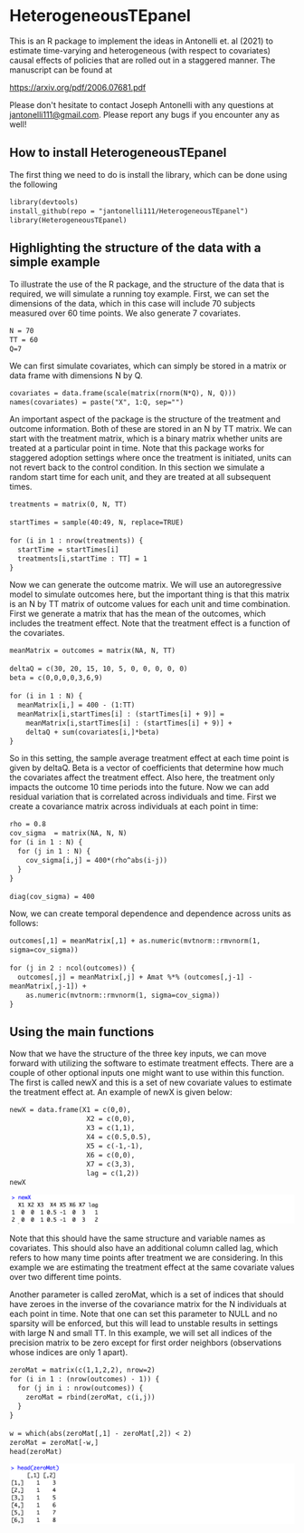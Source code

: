 # HeterogeneousTEpanel

This is an R package to implement the ideas in Antonelli et. al (2021) to estimate time-varying and heterogeneous (with respect to covariates) causal effects of policies that are rolled out in a staggered manner. The manuscript can be found at

https://arxiv.org/pdf/2006.07681.pdf

Please don't hesitate to contact Joseph Antonelli with any questions at jantonelli111@gmail.com. Please report any bugs if you encounter any as well!

## How to install HeterogeneousTEpanel

The first thing we need to do is install the library, which can be done using the following

```
library(devtools)
install_github(repo = "jantonelli111/HeterogeneousTEpanel")
library(HeterogeneousTEpanel)
```

## Highlighting the structure of the data with a simple example

To illustrate the use of the R package, and the structure of the data that is required, we will simulate a running toy example. First, we can set the dimensions of the data, which in this case will include 70 subjects measured over 60 time points. We also generate 7 covariates. 

```
N = 70
TT = 60
Q=7
```

We can first simulate covariates, which can simply be stored in a matrix or data frame with dimensions N by Q.

```
covariates = data.frame(scale(matrix(rnorm(N*Q), N, Q)))
names(covariates) = paste("X", 1:Q, sep="")
```

An important aspect of the package is the structure of the treatment and outcome information. Both of these are stored in an N by TT matrix. We can start with the treatment matrix, which is a binary matrix whether units are treated at a particular point in time. Note that this package works for staggered adoption settings where once the treatment is initiated, units can not revert back to the control condition. In this section we simulate a random start time for each unit, and they are treated at all subsequent times.

```
treatments = matrix(0, N, TT)

startTimes = sample(40:49, N, replace=TRUE)

for (i in 1 : nrow(treatments)) {
  startTime = startTimes[i]
  treatments[i,startTime : TT] = 1
}
```

Now we can generate the outcome matrix. We will use an autoregressive model to simulate outcomes here, but the important thing is that this matrix is an N by TT matrix of outcome values for each unit and time combination. First we generate a matrix that has the mean of the outcomes, which includes the treatment effect. Note that the treatment effect is a function of the covariates.

```
meanMatrix = outcomes = matrix(NA, N, TT)

deltaQ = c(30, 20, 15, 10, 5, 0, 0, 0, 0, 0)
beta = c(0,0,0,0,3,6,9)

for (i in 1 : N) {
  meanMatrix[i,] = 400 - (1:TT)
  meanMatrix[i,startTimes[i] : (startTimes[i] + 9)] = 
    meanMatrix[i,startTimes[i] : (startTimes[i] + 9)] +
    deltaQ + sum(covariates[i,]*beta)
}
```

So in this setting, the sample average treatment effect at each time point is given by deltaQ. Beta is a vector of coefficients that determine how much the covariates affect the treatment effect. Also here, the treatment only impacts the outcome 10 time periods into the future. Now we can add residual variation that is correlated across individuals and time. First we create a covariance matrix across individuals at each point in time:

```
rho = 0.8
cov_sigma  = matrix(NA, N, N)
for (i in 1 : N) {
  for (j in 1 : N) {
    cov_sigma[i,j] = 400*(rho^abs(i-j))
  }
}

diag(cov_sigma) = 400
```

Now, we can create temporal dependence and dependence across units as follows:

```
outcomes[,1] = meanMatrix[,1] + as.numeric(mvtnorm::rmvnorm(1, sigma=cov_sigma))

for (j in 2 : ncol(outcomes)) {
  outcomes[,j] = meanMatrix[,j] + Amat %*% (outcomes[,j-1] - meanMatrix[,j-1]) + 
    as.numeric(mvtnorm::rmvnorm(1, sigma=cov_sigma))
}
```

## Using the main functions

Now that we have the structure of the three key inputs, we can move forward with utilizing the software to estimate treatment effects. There are a couple of other optional inputs one might want to use within this function. The first is called newX and this is a set of new covariate values to estimate the treatment effect at. An example of newX is given below:

```
newX = data.frame(X1 = c(0,0),
                   X2 = c(0,0),
                   X3 = c(1,1),
                   X4 = c(0.5,0.5),
                   X5 = c(-1,-1),
                   X6 = c(0,0),
                   X7 = c(3,3),
                   lag = c(1,2))
newX
```
![Alt text](images/newX.png)

Note that this should have the same structure and variable names as covariates. This should also have an additional column called lag, which refers to how many time points after treatment we are considering. In this example we are estimating the treatment effect at the same covariate values over two different time points.

Another parameter is called zeroMat, which is a set of indices that should have zeroes in the inverse of the covariance matrix for the N individuals at each point in time. Note that one can set this parameter to NULL and no sparsity will be enforced, but this will lead to unstable results in settings with large N and small TT. In this example, we will set all indices of the precision matrix to be zero except for first order neighbors (observations whose indices are only 1 apart). 

```
zeroMat = matrix(c(1,1,2,2), nrow=2)
for (i in 1 : (nrow(outcomes) - 1)) {
  for (j in i : nrow(outcomes)) {
    zeroMat = rbind(zeroMat, c(i,j))
  }
}

w = which(abs(zeroMat[,1] - zeroMat[,2]) < 2)
zeroMat = zeroMat[-w,]
head(zeroMat)
```

![Alt text](images/zeroMat.png)


